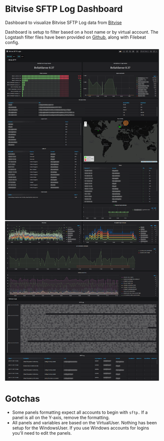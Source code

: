 
# Bitvise SFTP Log Dashboard
Dashboard to visualize Bitvise SFTP Log data from [Bitvise](https://www.bitvise.com/ssh-server)

Dashboard is setup to filter based on a host name or by virtual account. The Logstash filter files have been provided on [Github](https://github.com/bhozar/grafana-dashboards/tree/master/bitvisesftplogs/logstash/conf.d), along with Filebeat config.

![Bitvise SFTP Log Dashboard](./grafana-bitvise-sftp-log01.png)
![Bitvise SFTP Log Dashboard](./grafana-bitvise-sftp-log02.png)
# Gotchas
* Some panels formatting expect all accounts to begin with `sftp.` If a panel is all on the Y-axis, remove the formatting.
* All panels and variables are based on the VirtualUser. Nothing has been setup for the WindowsUser. If you use Windows accounts for logins you'll need to edit the panels.
